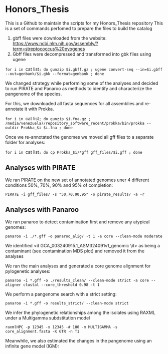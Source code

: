 # Honors_Thesis
This is a Github to maintain the scripts for my Honors_Thesis repository 
This is a set of commands perfomed to prepare the files to build the catalog

1. gbff files were downloaded from the website: https://www.ncbi.nlm.nih.gov/assembly/?term=streptococcus%20pyogenes
2. Gbff files were decompressed and transformed into gbk files using ugene

`for i in `cat list`; do gunzip $i.gbff.gz ; ugene convert-seq --in=$i.gbff --out=genbank/$i.gbk --format=genbank ; done`

We changed strategy while performing some of the analyses and decided to run PIRATE and Panaroo as methods to identify and characterize the pangenome of the species. 

For this, we downloaded all fasta sequences for all assemblies and re-annotate it with Prokka.
 
 `for i in `cat list`; do gunzip $i.fna.gz ; /media/venezuela7/repository_software_recent/prokka/bin/prokka --outdir Prokka_$i $i.fna ; done`
 
Once we re-annotated the genomes we moved all gff files to a separate folder for analyses:

`for i in `cat list`; do cp Prokka_$i/*gff gff_files/$i.gff ; done`

## Analyses with PIRATE

We ran PIRATE on the new set of annotated genomes uner 4 different conditions 50%, 70%, 90% and 95% of completion:

`PIRATE -i gff_files/ -s "50,70,90,95" -o pirate_results/ -a -r`

## Analyses with Panaroo

We ran panaroo to detect contamination first and remove any atypical genomes:

`panaroo -i ./*.gff -o panaroo_alig/ -t 1 -a core --clean-mode moderate`

We identified <it GCA_003240915.1_ASM324091v1_genomic \it> as being a contaminant (see contamination MDS plot) and removed it from the analyses

We ran the main analyses and generated a core genome alignment for pylogenetic analyses:

`panaroo -i *.gff -o ./results_clean/ --clean-mode strict -a core --aligner clustal --core_threshold 0.98 -t 1`

We perform a pangenome search with a strict setting:

`panaroo -i *.gff -o results_strict/ --clean-mode strict`

We infer the phylogenetic relationships among the isolates using RAXML under a Multigamma subdstitution model

`raxmlHPC -p 12345 -x 12345 -# 100 -m MULTIGAMMA -s core_alignment.fasta -K GTR -n T1`

Meanwhile, we also estimated the changes in the pangenome using an infinite gene model (IGM):
